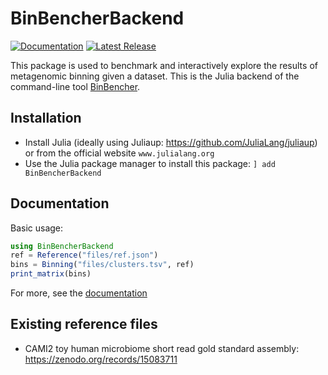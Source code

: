 # BinBencherBackend
[![Documentation](https://img.shields.io/badge/docs-dev-blue.svg)](https://jakobnissen.github.io/BinBencherBackend.jl/dev)
[![Latest Release](https://img.shields.io/github/release/jakobnissen/BinBencherBackend.jl.svg)](https://github.com/jakobnissen/BinBencherBackend.jl/releases/latest)

This package is used to benchmark and interactively explore the results of metagenomic binning given a dataset.
This is the Julia backend of the command-line tool [BinBencher](https://github.com/jakobnissen/BinBencher.jl).

## Installation
* Install Julia (ideally using Juliaup: https://github.com/JuliaLang/juliaup) or from the official website `www.julialang.org`
* Use the Julia package manager to install this package: `] add BinBencherBackend`

## Documentation
Basic usage:
```julia
using BinBencherBackend
ref = Reference("files/ref.json")
bins = Binning("files/clusters.tsv", ref)
print_matrix(bins)
```

For more, see the [documentation](https://jakobnissen.github.io/BinBencherBackend.jl/dev)

## Existing reference files
* CAMI2 toy human microbiome short read gold standard assembly: https://zenodo.org/records/15083711
